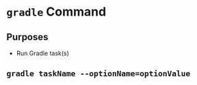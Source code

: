 # `gradle` Command

## Purposes

- Run Gradle task(s)

## `gradle taskName --optionName=optionValue`